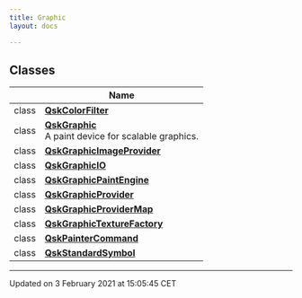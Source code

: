 ```yaml
---
title: Graphic
layout: docs

---
```



## Classes

|                | Name           |
| -------------- | -------------- |
| class | **[QskColorFilter](/docs/classes/classQskColorFilter/)**  |
| class | **[QskGraphic](/docs/classes/classQskGraphic/)** <br>A paint device for scalable graphics.  |
| class | **[QskGraphicImageProvider](/docs/classes/classQskGraphicImageProvider/)**  |
| class | **[QskGraphicIO](/docs/classes/classQskGraphicIO/)**  |
| class | **[QskGraphicPaintEngine](/docs/classes/classQskGraphicPaintEngine/)**  |
| class | **[QskGraphicProvider](/docs/classes/classQskGraphicProvider/)**  |
| class | **[QskGraphicProviderMap](/docs/classes/classQskGraphicProviderMap/)**  |
| class | **[QskGraphicTextureFactory](/docs/classes/classQskGraphicTextureFactory/)**  |
| class | **[QskPainterCommand](/docs/classes/classQskPainterCommand/)**  |
| class | **[QskStandardSymbol](/docs/classes/classQskStandardSymbol/)**  |












-------------------------------

Updated on  3 February 2021 at 15:05:45 CET